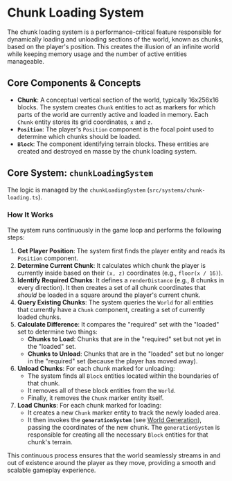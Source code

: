 # Chunk Loading System

The chunk loading system is a performance-critical feature responsible for dynamically loading and unloading sections of the world, known as chunks, based on the player's position. This creates the illusion of an infinite world while keeping memory usage and the number of active entities manageable.

## Core Components & Concepts

-   **Chunk**: A conceptual vertical section of the world, typically 16x256x16 blocks. The system creates `Chunk` entities to act as markers for which parts of the world are currently active and loaded in memory. Each `Chunk` entity stores its grid coordinates, `x` and `z`.
-   **`Position`**: The player's `Position` component is the focal point used to determine which chunks should be loaded.
-   **`Block`**: The component identifying terrain blocks. These entities are created and destroyed en masse by the chunk loading system.

## Core System: `chunkLoadingSystem`

The logic is managed by the `chunkLoadingSystem` (`src/systems/chunk-loading.ts`).

### How It Works

The system runs continuously in the game loop and performs the following steps:

1.  **Get Player Position**: The system first finds the player entity and reads its `Position` component.
2.  **Determine Current Chunk**: It calculates which chunk the player is currently inside based on their `(x, z)` coordinates (e.g., `floor(x / 16)`).
3.  **Identify Required Chunks**: It defines a `renderDistance` (e.g., 8 chunks in every direction). It then creates a set of all chunk coordinates that *should* be loaded in a square around the player's current chunk.
4.  **Query Existing Chunks**: The system queries the `World` for all entities that currently have a `Chunk` component, creating a set of currently loaded chunks.
5.  **Calculate Difference**: It compares the "required" set with the "loaded" set to determine two things:
    -   **Chunks to Load**: Chunks that are in the "required" set but not yet in the "loaded" set.
    -   **Chunks to Unload**: Chunks that are in the "loaded" set but no longer in the "required" set (because the player has moved away).
6.  **Unload Chunks**: For each chunk marked for unloading:
    -   The system finds all `Block` entities located within the boundaries of that chunk.
    -   It removes all of these block entities from the `World`.
    -   Finally, it removes the `Chunk` marker entity itself.
7.  **Load Chunks**: For each chunk marked for loading:
    -   It creates a new `Chunk` marker entity to track the newly loaded area.
    -   It then invokes the **`generationSystem`** (see [World Generation](./generation.md)), passing the coordinates of the new chunk. The `generationSystem` is responsible for creating all the necessary `Block` entities for that chunk's terrain.

This continuous process ensures that the world seamlessly streams in and out of existence around the player as they move, providing a smooth and scalable gameplay experience.